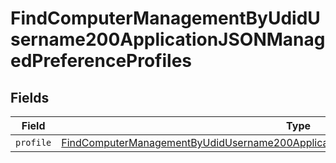 # FindComputerManagementByUdidUsername200ApplicationJSONManagedPreferenceProfiles


## Fields

| Field                                                                                                                                                                                                       | Type                                                                                                                                                                                                        | Required                                                                                                                                                                                                    | Description                                                                                                                                                                                                 |
| ----------------------------------------------------------------------------------------------------------------------------------------------------------------------------------------------------------- | ----------------------------------------------------------------------------------------------------------------------------------------------------------------------------------------------------------- | ----------------------------------------------------------------------------------------------------------------------------------------------------------------------------------------------------------- | ----------------------------------------------------------------------------------------------------------------------------------------------------------------------------------------------------------- |
| `profile`                                                                                                                                                                                                   | [FindComputerManagementByUdidUsername200ApplicationJSONManagedPreferenceProfilesProfile](../../models/operations/findcomputermanagementbyudidusername200applicationjsonmanagedpreferenceprofilesprofile.md) | :heavy_minus_sign:                                                                                                                                                                                          | N/A                                                                                                                                                                                                         |